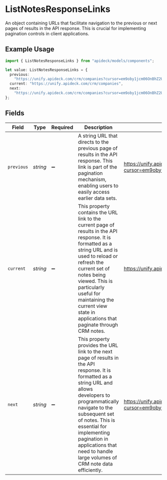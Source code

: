 # ListNotesResponseLinks

An object containing URLs that facilitate navigation to the previous or next pages of results in the API response. This is crucial for implementing pagination controls in client applications.

## Example Usage

```typescript
import { ListNotesResponseLinks } from "apideck/models/components";

let value: ListNotesResponseLinks = {
  previous:
    "https://unify.apideck.com/crm/companies?cursor=em9oby1jcm06OnBhZ2U6OjE%3D",
  current: "https://unify.apideck.com/crm/companies",
  next:
    "https://unify.apideck.com/crm/companies?cursor=em9oby1jcm06OnBhZ2U6OjM",
};
```

## Fields

| Field                                                                                                                                                                                                                                                                                                                                 | Type                                                                                                                                                                                                                                                                                                                                  | Required                                                                                                                                                                                                                                                                                                                              | Description                                                                                                                                                                                                                                                                                                                           | Example                                                                                                                                                                                                                                                                                                                               |
| ------------------------------------------------------------------------------------------------------------------------------------------------------------------------------------------------------------------------------------------------------------------------------------------------------------------------------------- | ------------------------------------------------------------------------------------------------------------------------------------------------------------------------------------------------------------------------------------------------------------------------------------------------------------------------------------- | ------------------------------------------------------------------------------------------------------------------------------------------------------------------------------------------------------------------------------------------------------------------------------------------------------------------------------------- | ------------------------------------------------------------------------------------------------------------------------------------------------------------------------------------------------------------------------------------------------------------------------------------------------------------------------------------- | ------------------------------------------------------------------------------------------------------------------------------------------------------------------------------------------------------------------------------------------------------------------------------------------------------------------------------------- |
| `previous`                                                                                                                                                                                                                                                                                                                            | *string*                                                                                                                                                                                                                                                                                                                              | :heavy_minus_sign:                                                                                                                                                                                                                                                                                                                    | A string URL that directs to the previous page of results in the API response. This link is part of the pagination mechanism, enabling users to easily access earlier data sets.                                                                                                                                                      | https://unify.apideck.com/crm/companies?cursor=em9oby1jcm06OnBhZ2U6OjE%3D                                                                                                                                                                                                                                                             |
| `current`                                                                                                                                                                                                                                                                                                                             | *string*                                                                                                                                                                                                                                                                                                                              | :heavy_minus_sign:                                                                                                                                                                                                                                                                                                                    | This property contains the URL link to the current page of results in the API response. It is formatted as a string URL and is used to reload or refresh the current set of notes being viewed. This is particularly useful for maintaining the current view state in applications that paginate through CRM notes.                   | https://unify.apideck.com/crm/companies                                                                                                                                                                                                                                                                                               |
| `next`                                                                                                                                                                                                                                                                                                                                | *string*                                                                                                                                                                                                                                                                                                                              | :heavy_minus_sign:                                                                                                                                                                                                                                                                                                                    | This property provides the URL link to the next page of results in the API response. It is formatted as a string URL and allows developers to programmatically navigate to the subsequent set of notes. This is essential for implementing pagination in applications that need to handle large volumes of CRM note data efficiently. | https://unify.apideck.com/crm/companies?cursor=em9oby1jcm06OnBhZ2U6OjM                                                                                                                                                                                                                                                                |